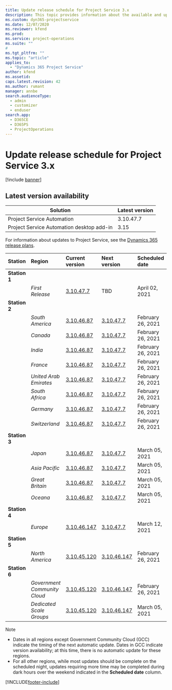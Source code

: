 ```yaml
---
title: Update release schedule for Project Service 3.x
description: This topic provides information about the available and upcoming releases of Dynamics 365 Project Service Automation.
ms.custom: dyn365-projectservice
ms.date: 12/07/2020
ms.reviewer: kfend
ms.prod:
ms.service: project-operations
ms.suite: ""
#
ms.tgt_pltfrm: ""
ms.topic: "article"
applies_to: 
  - "Dynamics 365 Project Service"
author: kfend
ms.assetid: 
caps.latest.revision: 42
ms.author: rumant
manager: annbe
search.audienceType: 
  - admin
  - customizer
  - enduser
search.app: 
  - D365CE
  - D365PS
  - ProjectOperations
---
```


# Update release schedule for Project Service 3.x

[!include [banner](../includes/psa-now-project-operations.md)]

## Latest version availability

| Solution  | Latest version |
|-------|----|
| Project Service Automation    | 3.10.47.7 |
| Project Service Automation desktop add-in                | 3.15          |

For information about updates to Project Service, see the [Dynamics 365 release plans](https://docs.microsoft.com/dynamics365/release-plans/). 

| Station  | Region | Current version | Next version |  Scheduled date
| :---   | :---   | :---   | :---   |:---   |         
|<strong>Station 1</strong> | |  |  | |
| | <i>First Release</i> | [3.10.47.7](whats-new-ur-29.md) | TBD | April 02, 2021
|<strong>Station 2</strong> | |  |  | |
| | <i>South America</i> | [3.10.46.87](whats-new-ur-28-5.md) | [3.10.47.7](whats-new-ur-29.md) | February 26, 2021
| | <i>Canada</i> | [3.10.46.87](whats-new-ur-28-5.md) | [3.10.47.7](whats-new-ur-29.md) | February 26, 2021
| | <i>India</i> | [3.10.46.87](whats-new-ur-28-5.md) | [3.10.47.7](whats-new-ur-29.md) | February 26, 2021
| | <i>France</i> | [3.10.46.87](whats-new-ur-28-5.md) | [3.10.47.7](whats-new-ur-29.md) | February 26, 2021
| | <i>United Arab Emirates</i> | [3.10.46.87](whats-new-ur-28-5.md) | [3.10.47.7](whats-new-ur-29.md) | February 26, 2021
| | <i>South Africa</i> | [3.10.46.87](whats-new-ur-28-5.md) | [3.10.47.7](whats-new-ur-29.md) | February 26, 2021
| | <i>Germany</i> | [3.10.46.87](whats-new-ur-28-5.md) | [3.10.47.7](whats-new-ur-29.md) | February 26, 2021
| | <i>Switzerland</i> | [3.10.46.87](whats-new-ur-28-5.md) | [3.10.47.7](whats-new-ur-29.md) | February 26, 2021
|<strong>Station 3</strong> | |  |  | |
| | <i>Japan</i> | [3.10.46.87](whats-new-ur-28-5.md) | [3.10.47.7](whats-new-ur-29.md) | March 05, 2021
| | <i>Asia Pacific</i> | [3.10.46.87](whats-new-ur-28-5.md) | [3.10.47.7](whats-new-ur-29.md) | March 05, 2021
| | <i>Great Britain</i> | [3.10.46.87](whats-new-ur-28-5.md) | [3.10.47.7](whats-new-ur-29.md) | March 05, 2021
| | <i>Oceana</i> | [3.10.46.87](whats-new-ur-28-5.md) | [3.10.47.7](whats-new-ur-29.md) | March 05, 2021
|<strong>Station 4</strong> | |  |  | |
| | <i>Europe</i> | [3.10.46.147](whats-new-ur-28-6.md) | [3.10.47.7](whats-new-ur-29.md) | March 12, 2021
|<strong>Station 5</strong> | |  |  | |
| | <i>North America</i> | [3.10.45.120](whats-new-ur-27-6.md) | [3.10.46.147](whats-new-ur-28-6.md) | February 26, 2021
|<strong>Station 6</strong> | |  |  | |
| | <i>Government Community Cloud</i> | [3.10.45.120](whats-new-ur-27-6.md) | [3.10.46.147](whats-new-ur-28-6.md) | February 26, 2021
| | <i>Dedicated Scale Groups</i> | [3.10.45.120](whats-new-ur-27-6.md) | [3.10.46.147](whats-new-ur-28-6.md) | March 05, 2021

>[!Note]
> - Dates in all regions except Government Community Cloud (GCC) indicate the timing of the next automatic update. Dates in GCC indicate version availability; at this time, there is no automatic update for these regions.
> - For all other regions, while most updates should be complete on the scheduled night, updates requiring more time may be completed during dark hours over the weekend indicated in the **Scheduled date** column.


[!INCLUDE[footer-include](../includes/footer-banner.md)]
